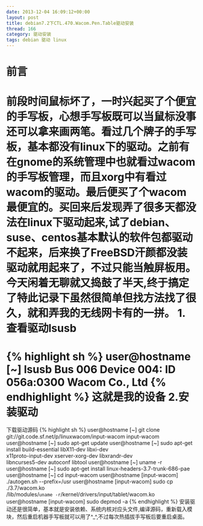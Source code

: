 ```yaml
---
date: 2013-12-04 16:09:12+00:00
layout: post
title: debian7.2下CTL.470.Wacom.Pen.Table驱动安装
thread: 166
category: 驱动安装
tags: debian 驱动 linux
---
```


前言
=============
前段时间鼠标坏了，一时兴起买了个便宜的手写板，心想手写板既可以当鼠标没事还可以拿来画两笔。看过几个牌子的手写板，基本都没有linux下的驱动。之前有在gnome的系统管理中也就看过wacom的手写板管理，而且xorg中有看过wacom的驱动。最后便买了个wacom最便宜的。买回来后发现弄了很多天都没法在linux下驱动起来,试了debian、suse、centos基本默认的软件包都驱动不起来，后来换了FreeBSD汗颜都没装驱动就用起来了，不过只能当触屏板用。今天闲着无聊就又捣鼓了半天,终于搞定了特此记录下虽然很简单但找方法找了很久，就和弄我的无线网卡有的一拼。
1.查看驱动lsusb
=============
{% highlight sh %}
user@hostname [~] lsusb 
Bus 006 Device 004: ID 056a:0300 Wacom Co., Ltd 
{% endhighlight %}
这就是我的设备
2.安装驱动
=============
下载驱动源码
{% highlight sh %}
user@hostname [~] git clone \
git://git.code.sf.net/p/linuxwacom/input-wacom input-wacom
user@hostname [~] sudo apt-get update
user@hostname [~] sudo apt-get install build-essential libX11-dev libxi-dev \
x11proto-input-dev xserver-xorg-dev libxrandr-dev \
libncurses5-dev autoconf libtool
user@hostname [~] uname -r
user@hostname [~] sudo apt-get install linux-headers-3.7-trunk-686-pae
user@hostname [~] cd input-wacom
user@hostname [input-wacom] ./autogen.sh --prefix=/usr
user@hostname [input-wacom] sudo cp ./3.7/wacom.ko \
/lib/modules/`uname -r`/kernel/drivers/input/tablet/wacom.ko
user@hostname [input-wacom] sudo depmod -a
{% endhighlight %}
安装驱动还是很简单，基本就是安装依赖、系统内核对应头文件,编译源码，重新载入模块，然后重启机器手写板就可以用了^_^,不过每次热插拔手写板后要重启桌面。
